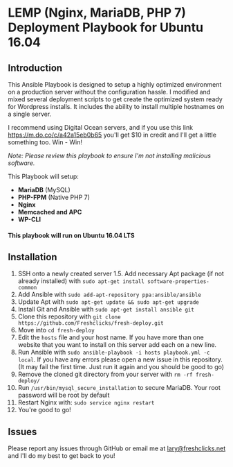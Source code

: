 # LEMP (Nginx, MariaDB, PHP 7) Deployment Playbook for Ubuntu 16.04

## Introduction

This Ansible Playbook is designed to setup a highly optimized environment on a production server without the configuration hassle. I modified and mixed several deployment scripts to get create the optimized system ready for Wordpress installs.
It includes the ability to install multiple hostnames on a single server.

I recommend using Digital Ocean servers, and if you use this link https://m.do.co/c/a42a15eb0b65 you'll get $10 in credit and I'll get a little something too. Win - Win!

*Note: Please review this playbook to ensure I'm not installing malicious software.*

This Playbook will setup:

- **MariaDB** (MySQL)
- **PHP-FPM** (Native PHP 7)
- **Nginx**
- **Memcached and APC**
- **WP-CLI**

#### This playbook will run on Ubuntu 16.04 LTS

## Installation

1. SSH onto a newly created server
1.5. Add necessary Apt package (if not already installed) with `sudo apt-get install software-properties-common`
2. Add Ansible with `sudo add-apt-repository ppa:ansible/ansible`
3. Update Apt with `sudo apt-get update && sudo apt-get upgrade`
4. Install Git and Ansible with `sudo apt-get install ansible git`
5. Clone this repository with `git clone https://github.com/Freshclicks/fresh-deploy.git`
6. Move into `cd fresh-deploy`
7. Edit the `hosts` file and your host name. If you have more than one website that you want to install on this server add each on a new line.
8. Run Ansible with `sudo ansible-playbook -i hosts playbook.yml -c local`. If you have any errors please open a new issue in this repository. (It may fail the first time. Just run it again and you should be good to go)
9. Remove the cloned git directory from your server with `rm -rf fresh-deploy/`
12. Run `/usr/bin/mysql_secure_installation` to secure MariaDB. Your root password will be root by default
13. Restart Nginx with: `sudo service nginx restart`
14. You're good to go!

## Issues

Please report any issues through GitHub or email me at lary@freshclicks.net and I'll do my best to get back to you!
